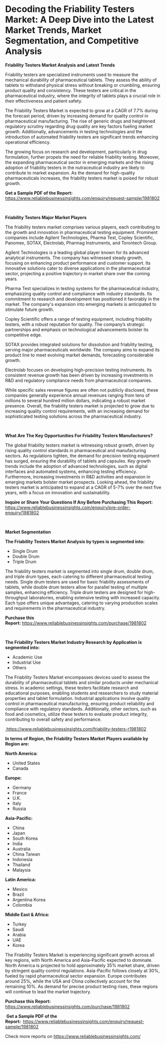 <p><h1>Decoding the Friability Testers Market: A Deep Dive into the Latest Market Trends, Market Segmentation, and Competitive Analysis</h1></p><p><strong>Friability Testers Market Analysis and Latest Trends</strong></p>
<p><p>Friability testers are specialized instruments used to measure the mechanical durability of pharmaceutical tablets. They assess the ability of tablets to withstand physical stress without breaking or crumbling, ensuring product quality and consistency. These testers are critical in the pharmaceutical industry, where the integrity of tablets plays a crucial role in their effectiveness and patient safety.</p><p>The Friability Testers Market is expected to grow at a CAGR of 7.7% during the forecast period, driven by increasing demand for quality control in pharmaceutical manufacturing. The rise of generic drugs and heightened regulatory scrutiny regarding drug quality are key factors fueling market growth. Additionally, advancements in testing technologies and the introduction of automated friability testers are significant trends enhancing operational efficiency. </p><p>The growing focus on research and development, particularly in drug formulation, further propels the need for reliable friability testing. Moreover, the expanding pharmaceutical sector in emerging markets and the rising adoption of friability testers in the nutraceutical industry are likely to contribute to market expansion. As the demand for high-quality pharmaceuticals increases, the friability testers market is poised for robust growth.</p></p>
<p><strong>Get a Sample PDF of the Report:&nbsp;</strong> <a href="https://www.reliablebusinessinsights.com/enquiry/request-sample/1981802?utm_campaign=2271&utm_medium=2&utm_source=Github&utm_content=ia&utm_term=20022025&utm_id=friability-testers">https://www.reliablebusinessinsights.com/enquiry/request-sample/1981802</a></p>
<p>&nbsp;</p>
<p><strong>Friability Testers Major Market Players</strong></p>
<p><p>The friability testers market comprises various players, each contributing to the growth and innovation in pharmaceutical testing equipment. Prominent companies include Agilent Technologies, Pharma Test, Copley Scientific, Panomex, SOTAX, Electrolab, Pharmag Instruments, and Torontech Group.</p><p>Agilent Technologies is a leading global player known for its advanced analytical instruments. The company has witnessed steady growth, focusing on enhancing product performance and customer support. Its innovative solutions cater to diverse applications in the pharmaceutical sector, projecting a positive trajectory in market share over the coming years.</p><p>Pharma Test specializes in testing systems for the pharmaceutical industry, emphasizing quality control and compliance with industry standards. Its commitment to research and development has positioned it favorably in the market. The company's expansion into emerging markets is anticipated to stimulate future growth.</p><p>Copley Scientific offers a range of testing equipment, including friability testers, with a robust reputation for quality. The company’s strategic partnerships and emphasis on technological advancements bolster its competitive edge.</p><p>SOTAX provides integrated solutions for dissolution and friability testing, serving major pharmaceuticals worldwide. The company aims to expand its product line to meet evolving market demands, forecasting considerable growth.</p><p>Electrolab focuses on developing high-precision testing instruments. Its consistent revenue growth has been driven by increasing investments in R&D and regulatory compliance needs from pharmaceutical companies.</p><p>While specific sales revenue figures are often not publicly disclosed, these companies generally experience annual revenues ranging from tens of millions to several hundred million dollars, indicating a robust market presence. Overall, the friability testers market is projected to grow due to increasing quality control requirements, with an increasing demand for sophisticated testing solutions across the pharmaceutical industry.</p></p>
<p>&nbsp;</p>
<p><strong>What Are The Key Opportunities For Friability Testers Manufacturers?</strong></p>
<p><p>The global friability testers market is witnessing robust growth, driven by rising quality control standards in pharmaceutical and manufacturing sectors. As regulations tighten, the demand for precision testing equipment has surged, ensuring the durability of tablets and capsules. Key growth trends include the adoption of advanced technologies, such as digital interfaces and automated systems, enhancing testing efficiency. Furthermore, increasing investments in R&D activities and expansion in emerging markets bolster market prospects. Looking ahead, the friability testers market is anticipated to expand at a CAGR of 5-7% over the next five years, with a focus on innovation and sustainability.</p></p>
<p><strong>Inquire or Share Your Questions If Any Before Purchasing This Report:</strong> <a href="https://www.reliablebusinessinsights.com/enquiry/pre-order-enquiry/1981802?utm_campaign=2271&utm_medium=2&utm_source=Github&utm_content=ia&utm_term=20022025&utm_id=friability-testers">https://www.reliablebusinessinsights.com/enquiry/pre-order-enquiry/1981802</a></p>
<p>&nbsp;</p>
<p><strong>Market Segmentation</strong></p>
<p><strong>The Friability Testers Market Analysis by types is segmented into:</strong></p>
<p><ul><li>Single Drum</li><li>Double Drum</li><li>Triple Drum</li></ul></p>
<p><p>The friability testers market is segmented into single drum, double drum, and triple drum types, each catering to different pharmaceutical testing needs. Single drum testers are used for basic friability assessments of tablets, while double drum testers allow for parallel testing of multiple samples, enhancing efficiency. Triple drum testers are designed for high-throughput laboratories, enabling extensive testing with increased capacity. Each type offers unique advantages, catering to varying production scales and requirements in the pharmaceutical industry.</p></p>
<p><strong>Purchase this Report:&nbsp;</strong><a href="https://www.reliablebusinessinsights.com/purchase/1981802?utm_campaign=2271&utm_medium=2&utm_source=Github&utm_content=ia&utm_term=20022025&utm_id=friability-testers">https://www.reliablebusinessinsights.com/purchase/1981802</a></p>
<p>&nbsp;</p>
<p><strong>The Friability Testers Market Industry Research by Application is segmented into:</strong></p>
<p><ul><li>Academic Use</li><li>Industrial Use</li><li>Others</li></ul></p>
<p><p>The Friability Testers Market encompasses devices used to assess the durability of pharmaceutical tablets and similar products under mechanical stress. In academic settings, these testers facilitate research and educational purposes, enabling students and researchers to study material properties and tablet formulation. Industrial applications involve quality control in pharmaceutical manufacturing, ensuring product reliability and compliance with regulatory standards. Additionally, other sectors, such as food and cosmetics, utilize these testers to evaluate product integrity, contributing to overall safety and performance.</p></p>
<p><a href="https://www.reliablebusinessinsights.com/friability-testers-r1981802?utm_campaign=2271&utm_medium=2&utm_source=Github&utm_content=ia&utm_term=20022025&utm_id=friability-testers">&nbsp;https://www.reliablebusinessinsights.com/friability-testers-r1981802</a></p>
<p><strong>In terms of Region, the Friability Testers Market Players available by Region are:</strong></p>
<p>
    <p> <strong> North America: </strong>
        <ul>
            <li>United States</li>
            <li>Canada</li>
        </ul>
        </p> 
    <p> <strong> Europe: </strong>
        <ul>
            <li>Germany</li>
            <li>France</li>
            <li>U.K.</li>
            <li>Italy</li>
            <li>Russia</li>
        </ul>
        </p> 
    <p> <strong> Asia-Pacific: </strong>
        <ul>
            <li>China</li>
            <li>Japan</li>
            <li>South Korea</li>
            <li>India</li>
            <li>Australia</li>
            <li>China Taiwan</li>
            <li>Indonesia</li>
            <li>Thailand</li>
            <li>Malaysia</li>
        </ul>
        </p> 
    <p> <strong> Latin America: </strong>
        <ul>
            <li>Mexico</li>
            <li>Brazil</li>
            <li>Argentina Korea</li>
            <li>Colombia</li>
        </ul>
        </p> 
    <p> <strong> Middle East & Africa: </strong>
        <ul>
            <li>Turkey</li>
            <li>Saudi</li>
            <li>Arabia</li>
            <li>UAE</li>
            <li>Korea</li>
        </ul>
    </p>
    </p>
<p><p>The Friability Testers Market is experiencing significant growth across all key regions, with North America and Asia-Pacific expected to dominate. North America is projected to hold approximately 35% market share, driven by stringent quality control regulations. Asia-Pacific follows closely at 30%, fueled by rapid pharmaceutical sector expansion. Europe contributes around 25%, while the USA and China collectively account for the remaining 10%. As demand for precise product testing rises, these regions will continue to lead the market trajectory.</p></p>
<p><strong>Purchase this Report: </strong><a href="https://www.reliablebusinessinsights.com/purchase/1981802?utm_campaign=2271&utm_medium=2&utm_source=Github&utm_content=ia&utm_term=20022025&utm_id=friability-testers">https://www.reliablebusinessinsights.com/purchase/1981802</a></p>
<p>&nbsp;<strong>Get a Sample PDF of the Report:&nbsp;&nbsp;</strong><a href="https://www.reliablebusinessinsights.com/enquiry/request-sample/1981802?utm_campaign=2271&utm_medium=2&utm_source=Github&utm_content=ia&utm_term=20022025&utm_id=friability-testers">https://www.reliablebusinessinsights.com/enquiry/request-sample/1981802</a></p>
<p><strong></strong></p>
<p>Check more reports on <a href="https://www.reliablebusinessinsights.com/?utm_campaign=2271&utm_medium=2&utm_source=Github&utm_content=ia&utm_term=20022025&utm_id=friability-testers">https://www.reliablebusinessinsights.com/</a></p>
